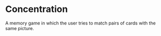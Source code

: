 # Concentration
A memory game in which the user tries to match pairs of cards with the same picture. 
